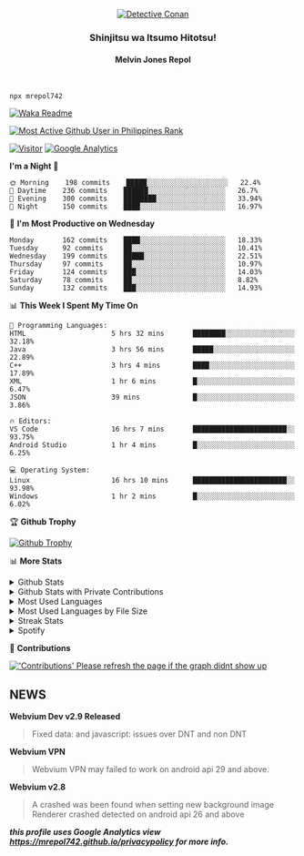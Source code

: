 <p align="center">
<a href="https://mrepol742.github.io">
  <img alt="Detective Conan" src="https://mrepol742-gif-randomizer.vercel.app/api" /> 
  </a> 
  <h3 align="center">Shinjitsu wa Itsumo Hitotsu!</h3>
  <h4 align="center">Melvin Jones Repol</h4>
</p>
<br>

~~~
npx mrepol742
~~~
[![Waka Readme](https://github.com/mrepol742/mrepol742/actions/workflows/README.yml/badge.svg)](https://github.com/mrepol742/mrepol742/actions/workflows/README.yml)

[![Most Active Github User in Philippines Rank](https://enibdhv97zm33sz.m.pipedream.net)](https://mrepol742.github.io)

[![Visitor](https://visitor-badge.glitch.me/badge?page_id=mrepol742)](https:/mrepol742.github.io) [![Google Analytics](https://ga-beacon.appspot.com/UA-211882290-2/profile-readme)](https://mrepol742.github.io)

[comment]: <> (This is a automated generated Data from github action workflow)
[comment]: <> (START OF GENERATED DATA)

<!--START_SECTION:waka-->
**I'm a Night 🦉** 

```text
🌞 Morning    198 commits    █████░░░░░░░░░░░░░░░░░░░░   22.4% 
🌆 Daytime    236 commits    ██████░░░░░░░░░░░░░░░░░░░   26.7% 
🌃 Evening    300 commits    ████████░░░░░░░░░░░░░░░░░   33.94% 
🌙 Night      150 commits    ████░░░░░░░░░░░░░░░░░░░░░   16.97%

```
📅 **I'm Most Productive on Wednesday** 

```text
Monday       162 commits    ████░░░░░░░░░░░░░░░░░░░░░   18.33% 
Tuesday      92 commits     ██░░░░░░░░░░░░░░░░░░░░░░░   10.41% 
Wednesday    199 commits    █████░░░░░░░░░░░░░░░░░░░░   22.51% 
Thursday     97 commits     ██░░░░░░░░░░░░░░░░░░░░░░░   10.97% 
Friday       124 commits    ███░░░░░░░░░░░░░░░░░░░░░░   14.03% 
Saturday     78 commits     ██░░░░░░░░░░░░░░░░░░░░░░░   8.82% 
Sunday       132 commits    ███░░░░░░░░░░░░░░░░░░░░░░   14.93%

```


📊 **This Week I Spent My Time On** 

```text
💬 Programming Languages: 
HTML                     5 hrs 32 mins       ████████░░░░░░░░░░░░░░░░░   32.18% 
Java                     3 hrs 56 mins       █████░░░░░░░░░░░░░░░░░░░░   22.89% 
C++                      3 hrs 4 mins        ████░░░░░░░░░░░░░░░░░░░░░   17.89% 
XML                      1 hr 6 mins         █░░░░░░░░░░░░░░░░░░░░░░░░   6.47% 
JSON                     39 mins             █░░░░░░░░░░░░░░░░░░░░░░░░   3.86%

🔥 Editors: 
VS Code                  16 hrs 7 mins       ███████████████████████░░   93.75% 
Android Studio           1 hr 4 mins         █░░░░░░░░░░░░░░░░░░░░░░░░   6.25%

💻 Operating System: 
Linux                    16 hrs 10 mins      ███████████████████████░░   93.98% 
Windows                  1 hr 2 mins         █░░░░░░░░░░░░░░░░░░░░░░░░   6.02%

```


<!--END_SECTION:waka-->

[comment]: <> (END OF GENERATED DATA)

<p>

🏆 **Github Trophy**
  
<a href="https://mrepol742.github.io">
<img alt="Github Trophy" src="https://github-profile-trophy.vercel.app/?username=mrepol742&theme=gruvbox">
</a>
</p>

<p>

📊 **More Stats**
  
<details>
  <summary>Github Stats</summary>
  <br>
  <a href="https://mrepol742.github.io">
  <img alt="Github Stats" src="https://github-readme-stats.vercel.app/api?username=mrepol742&show_icons=true&count_private=true&theme=gruvbox">
</a>  
  
</details> 
  
  <details>
  <summary>Github Stats with Private Contributions</summary>
  <br>
 <a href="https://mrepol742.github.io">
<img alt="Github Stats with Private Contributions" src="https://mrepol742.github.io/github-stats/generated/overview.svg">
</a>
</details>
  
<details>
  <summary>Most Used Languages</summary>
  <br>
 <a href="https://mrepol742.github.io">
<img alt="Most Used Languages" src="https://github-readme-stats.vercel.app/api/top-langs/?username=mrepol742&layout=compact&include_all_commits=true&&count_private=true&langs_count=20&theme=gruvbox">
</a>
</details>

 <details>
  <summary>Most Used Languages by File Size</summary>
  <br>
 <a href="https://mrepol742.github.io">
<img alt="Most Used Languages by File Size" src="https://mrepol742.github.io/github-stats/generated/languages.svg">
</a>
</details>

<details>
  <summary>Streak Stats</summary>
  <br>
<a href="https://mrepol742.github.io">
<img alt="'Streak Stats' Please refresh the page if the stats didnt show up" src="https://mrepol742-streak-stats.herokuapp.com/?user=mrepol742&theme=gruvbox">
</a>
</p>
</details>
<details>
  <summary>Spotify</summary>
  <br>
<a href="https://mrepol742.github.io">
<img alt="Spotify" src="https://spotify-recently-played-readme.vercel.app/api?user=7xx9e7hwq1qyown0m4ut78pcz&count=10&unique=true">
</a>
</p>
</details>


📜 **Contributions**
  
<a href="https://mrepol742.github.io">
<img alt="'Contributions' Please refresh the page if the graph didnt show up" src="https://mrepol742-activity-graph.herokuapp.com/graph?username=mrepol742&theme=github&hide_border=true">
</a>
</p>

## NEWS
**Webvium Dev v2.9 Released**
> Fixed data: and javascript: issues over DNT and non DNT

**Webvium VPN**
>Webvium VPN may failed to work on android api 29 and above.

**Webvium v2.8**
>A crashed was been found when setting new background image <br> Renderer crashed detected on android api 26 and above

***this profile uses Google Analytics view https://mrepol742.github.io/privacypolicy for more info.***
